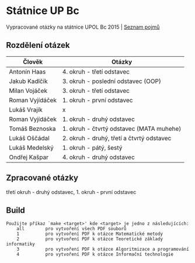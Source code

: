 ﻿# Státnice UP Bc
Vypracované otázky na státnice UPOL Bc 2015 | [Seznam pojmů](http://www.inf.upol.cz/downloads/studium/2015_INFv01_bc.pdf)

## Rozdělení otázek

| Člověk           | Otázky                                                |
| ---------------- | ----------------------------------------------------- |
| Antonín Haas     | 4. okruh - třetí odstavec                             |
| Jakub Kadlčík    | 3. okruh - poslední odstavec (OOP)                    |
| Milan Vojáček    | 3. okruh - třetí odstavec                             |
| Roman Vyjídáček  | 1. okruh - první odstavec                             |
| Lukáš Vrajík     | x                                                     |
| Roman Vyjídáček  | 1. okruh - druhý odstavec                             |
| Tomáš Beznoska   | 1. okruh - čtvrtý odstavec (MATA muhehe)              |
| Lukáš Oščádal    | 2. okruh - druhý, třetí a čtvrtý odstavec             |
| Lukáš Medelský   | 1. okruh - pátý, šestý                                |
| Ondřej Kašpar    | 4. okruh - druhý odstavec         			   |

## Zpracované otázky
třetí okruh - druhý odstavec, 1. okruh - první odstavec

## Build

	Použijte příkaz `make <target>' kde <target> je jedno z následujících:
	    all        pro vytvoření všech PDF souborů
	    1          pro vytvoření PDF k otázce Matematické metody
	    2          pro vytvoření PDF k otázce Teoretické základy informatiky
	    3          pro vytvoření PDF k otázce Algoritmizace a programování
	    4          pro vytvoření PDF k otázce Informační technologie
